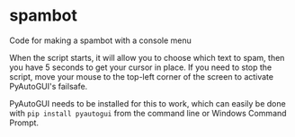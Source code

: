 # spambot
Code for making a spambot with a console menu

When the script starts, it will allow you to choose which text to spam, then you have 5 seconds to get your cursor in place.
If you need to stop the script, move your mouse to the top-left corner of the screen to activate PyAutoGUI's failsafe.

PyAutoGUI needs to be installed for this to work, which can easily be done with `pip install pyautogui` from the command line or Windows Command Prompt.
